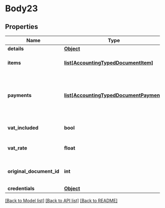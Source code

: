 # Body23

## Properties
Name | Type | Description | Notes
------------ | ------------- | ------------- | -------------
**details** | [**Object**](Object.md) | General document details | 
**items** | [**list[AccountingTypedDocumentItem]**](AccountingTypedDocumentItem.md) | Document items&lt;div&gt;&lt;i&gt;Can be used in Invoice, Invoice/Receipt, Proforma invoice etc.&lt;/i&gt;&lt;/div&gt; | [optional] 
**payments** | [**list[AccountingTypedDocumentPayment]**](AccountingTypedDocumentPayment.md) | Document payments (Can be used in invoice+receipt/receipt)&lt;div&gt;&lt;i&gt;Please note each payment should contain a single details object (Cash/BankTransfer/Cheque/CreditCard/Other), multiple payments are handled through the payments array.&lt;/i&gt;&lt;/div&gt; | [optional] 
**vat_included** | **bool** | Is VAT included in the prices?&lt;div&gt;&lt;i&gt;Leave empty for false.  Relevant for items only.&lt;/i&gt;&lt;/div&gt; | [optional] 
**vat_rate** | **float** | Document VAT Rate&lt;div&gt;&lt;i&gt;Leave empty for company default.  Relevant for items only.&lt;/i&gt;&lt;/div&gt; | [optional] 
**original_document_id** | **int** | Original document identifier.&lt;div&gt;&lt;i&gt;This allows keeping a relationship between an original and a created document (such as credits for debit invoices)&lt;/i&gt;&lt;/div&gt; | [optional] 
**credentials** | [**Object**](Object.md) | Company API credentials | 

[[Back to Model list]](../README.md#documentation-for-models) [[Back to API list]](../README.md#documentation-for-api-endpoints) [[Back to README]](../README.md)


